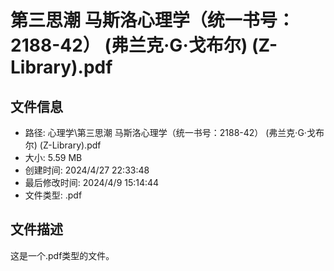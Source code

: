 ﻿# 第三思潮 马斯洛心理学（统一书号：2188-42） (弗兰克·G·戈布尔) (Z-Library).pdf

## 文件信息
- 路径: 心理学\第三思潮 马斯洛心理学（统一书号：2188-42） (弗兰克·G·戈布尔) (Z-Library).pdf
- 大小: 5.59 MB
- 创建时间: 2024/4/27 22:33:48
- 最后修改时间: 2024/4/9 15:14:44
- 文件类型: .pdf

## 文件描述
这是一个.pdf类型的文件。

